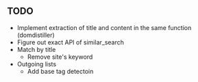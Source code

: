 ## TODO
- Implement extraction of title and content in the same function (domdistiller)
- Figure out exact API of similar_search
- Match by title
  - Remove site's keyword
- Outgoing lists
  - Add base tag detectoin